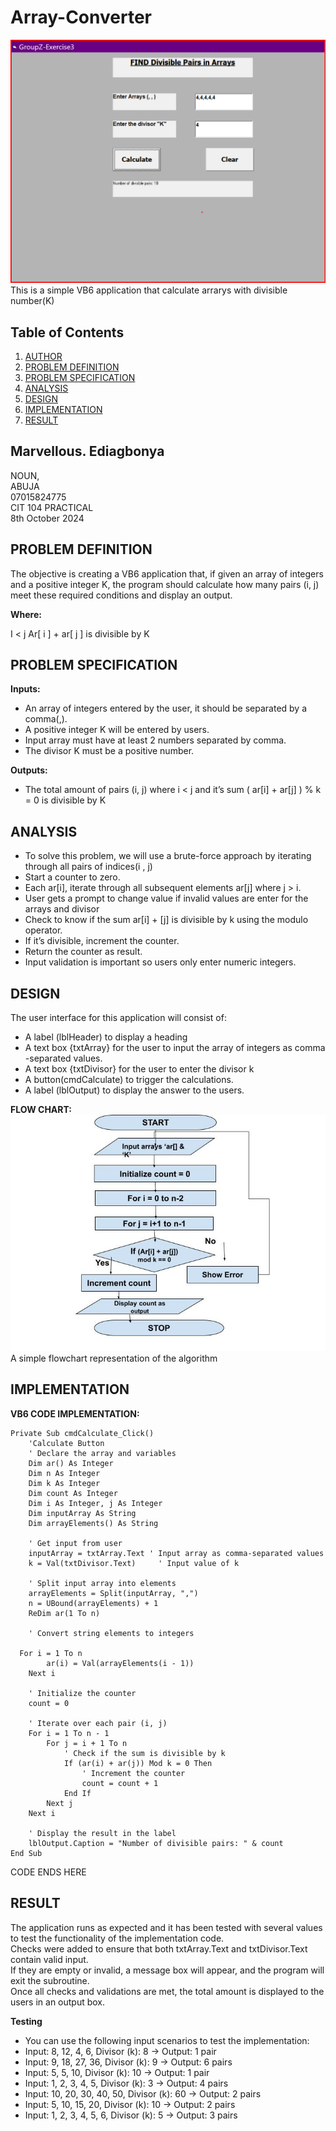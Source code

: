 # Array-Converter
![Preview of project](https://github.com/marveeygoodlife/Array-Converter/blob/main/images/Screenshot%202024-10-08%20141624.png)
 This is a simple VB6 application that calculate arrarys with divisible number(K)

 
## Table of Contents

1. [AUTHOR](#marvellous-ediagbonya)
1. [PROBLEM DEFINITION](#problem-definition)
2. [PROBLEM SPECIFICATION](#problem-specification)
3. [ANALYSIS](#analysis)
4. [DESIGN](#design)
5. [IMPLEMENTATION](#implementation)
5. [RESULT](#result)

## Marvellous. Ediagbonya 
NOUN,  
ABUJA  
07015824775  
CIT 104 PRACTICAL  
8th October 2024   

## PROBLEM DEFINITION

The objective is creating a VB6 application that, if given an array of integers and a positive integer K, the program should calculate how many pairs (i, j) meet these required conditions and display an output.

<strong>Where:</strong>

I < j Ar[ i ] + ar[ j ] is divisible by K

## PROBLEM SPECIFICATION

<strong>Inputs:</strong>

- An array  of integers entered by the user, it should be separated by a comma(,).
- A positive integer K will be entered by users.
- Input array must have at least 2 numbers separated by comma.
- The divisor K must be a positive number.

<strong>Outputs:</strong>

 - The total amount of pairs (i,  j) where i < j and it’s sum ( ar[i] + ar[j] ) % k = 0 is divisible by K

## ANALYSIS

- To solve this problem, we will use a brute-force approach by iterating through all pairs of indices(i , j)
- Start a counter to zero.
- Each ar[i], iterate through all subsequent elements ar[j] where j > i.
- User gets a prompt to change value  if invalid values are enter for the arrays and divisor
- Check to know if the sum ar[i] + [j] is divisible by k using the modulo operator.
- If it’s divisible, increment the counter.
- Return the counter as result.
- Input validation is important so users only enter numeric integers.

## DESIGN

The user interface for this application will consist of:

- A label (lblHeader) to display a heading
- A text box {txtArray} for the user to input the array of integers as comma -separated values.
- A text box {txtDivisor} for the user to enter the divisor k
- A button(cmdCalculate) to trigger the calculations.
- A label (lblOutput) to display the answer to the users.

<strong>FLOW CHART:</strong>
![Flowchart](https://github.com/marveeygoodlife/Array-Converter/blob/main/images/Exercise%203.jpg)
A simple flowchart representation of the algorithm

## IMPLEMENTATION

<strong>VB6 CODE IMPLEMENTATION:</strong>

```vb6
Private Sub cmdCalculate_Click()
    'Calculate Button
    ' Declare the array and variables
    Dim ar() As Integer
    Dim n As Integer
    Dim k As Integer
    Dim count As Integer
    Dim i As Integer, j As Integer
    Dim inputArray As String
    Dim arrayElements() As String
    
    ' Get input from user
    inputArray = txtArray.Text ' Input array as comma-separated values
    k = Val(txtDivisor.Text)     ' Input value of k
    
    ' Split input array into elements
    arrayElements = Split(inputArray, ",")
    n = UBound(arrayElements) + 1
    ReDim ar(1 To n)
    
    ' Convert string elements to integers

  For i = 1 To n
        ar(i) = Val(arrayElements(i - 1))
    Next i
    
    ' Initialize the counter
    count = 0
    
    ' Iterate over each pair (i, j)
    For i = 1 To n - 1
        For j = i + 1 To n
            ' Check if the sum is divisible by k
            If (ar(i) + ar(j)) Mod k = 0 Then
                ' Increment the counter
                count = count + 1
            End If
        Next j
    Next i
    
    ' Display the result in the label
    lblOutput.Caption = "Number of divisible pairs: " & count
End Sub
```
CODE ENDS HERE



 ## RESULT

The application runs as expected and it has been tested with several values to test the functionality of the implementation code.  
Checks were added to ensure that both txtArray.Text and txtDivisor.Text contain valid input.   
If they are empty or invalid, a message box will appear, and the program will exit the subroutine.  
Once all checks and validations are met, the total amount is displayed to the users in an output box.  

<strong>Testing</strong>

- You can use the following input scenarios to test the implementation:
- Input: 8, 12, 4, 6, Divisor (k): 8 → Output: 1 pair
- Input: 9, 18, 27, 36, Divisor (k): 9 → Output: 6 pairs
- Input: 5, 5, 10, Divisor (k): 10 → Output: 1 pair
- Input: 1, 2, 3, 4, 5, Divisor (k): 3 → Output: 4 pairs
- Input: 10, 20, 30, 40, 50, Divisor (k): 60 → Output: 2 pairs
- Input: 5, 10, 15, 20, Divisor (k): 10 → Output: 2 pairs
 - Input: 1, 2, 3, 4, 5, 6, Divisor (k): 5 → Output: 3 pairs





